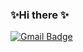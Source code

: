 ### ✨Hi there ✨
[![Gmail Badge](https://img.shields.io/badge/Gmail-d14836?style=flat-square&logo=Gmail&logoColor=white&link=mailto:wjstp14@gmail.com)](mailto:wjstp14@gmail.com)

<!--
**wjstp/wjstp** is a ✨ _special_ ✨ repository because its `README.md` (this file) appears on your GitHub profile.

Here are some ideas to get you started:
###⚡ Github Analytics
![Anurag's GitHub stats](https://github-readme-stats.vercel.app/api?username=wjstp&show_icons=true&theme=transparent)

- 🔭 I’m currently working on ...
- 🌱 I’m currently learning ...
- 👯 I’m looking to collaborate on ...
- 🤔 I’m looking for help with ...
- 💬 Ask me about ...
- 📫 How to reach me: ...
- 😄 Pronouns: ...
- ⚡ Fun fact: ...
-->
